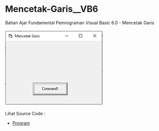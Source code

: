 # Mencetak-Garis__VB6
Bahan Ajar Fundamental Pemrograman Visual Basic 6.0 - Mencetak Garis<br><br>
<img src="https://github.com/RizkyKhapidsyah/Mencetak-Garis__VB6/blob/master/result/001.PNG"><br><br>
Lihat Source Code : <br>
- <a href="https://github.com/RizkyKhapidsyah/Mencetak-Garis__VB6/blob/master/Form1.frm">Program</a>
